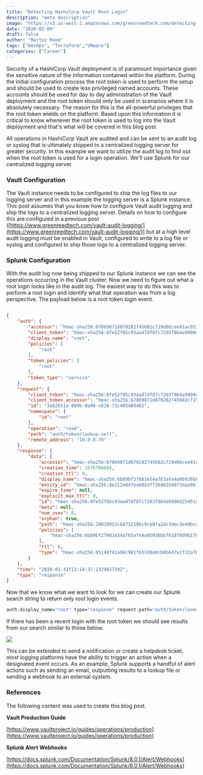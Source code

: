 ```yaml
---
title: "Detecting HashiCorp Vault Root Login"
description: "meta description"
image: "https://s3.us-west-2.amazonaws.com/greenreedtech.com/detecting-hashicorp-vault-root-login/vault_root_login.png"
date: "2020-02-09"
draft: false
author: "Martez Reed"
tags: ["DevOps", "Terraform","VMware"]
categories: ["Career"]
---
```


Security of a HashiCorp Vault deployment is of paramount importance given the sensitive nature of the information contained within the platform. During the initial configuration process the root token is used to perform the setup and should be used to create less privileged named accounts. These accounts should be used for day to day administration of the Vault deployment and the root token should only be used in scenarios where it is absolutely necessary. The reason for this is the all-powerful privileges that the root token wields on the platform. Based upon this information it is critical to know whenever the root token is used to log into the Vault deployment and that's what will be covered in this blog post.

All operations in HashiCorp Vault are audited and can be sent to an audit log or syslog that is ultimately shipped to a centralized logging server for greater security. In this example we want to utilize the audit log to find out when the root token is used for a login operation. We'll use Splunk for our centralized logging server.

### Vault Configuration

The Vault instance needs to be configured to ship the log files to our logging server and in this example the logging server is a Splunk instance. This post assumes that you know how to configure Vault audit logging and ship the logs to a centralized logging server. Details on how to configure this are configured in a previous post ([https://www.greenreedtech.com/vault-audit-logging/](https://www.greenreedtech.com/vault-audit-logging/)) but at a high level audit logging must be enabled in Vault, configured to write to a log file or syslog and configured to ship those logs to a centralized logging server.

### Splunk Configuration

With the audit log now being shipped to our Splunk instance we can see the operations occurring in the Vault cluster. Now we need to figure out what a root login looks like in the audit log. The easiest way to do this was to perform a root login and identify what that operation was from a log perspective. The payload below is a root token login event.

```json

{
    "auth": {
        "accessor": "hmac-sha256:67869871d870282745682c729d86cee81acb5346c3dbecb573b7d44ea5506d06",
        "client_token": "hmac-sha256:8fe52f85c93aad7df87c7203f864a9900d25451a1cc88c486ae0c951bd3a8936",
        "display_name": "root",
        "policies": [
            "root"
        ],
        "token_policies": [
            "root"
        ],
        "token_type": "service"
    },
    "request": {
        "client_token": "hmac-sha256:8fe52f85c93aad7df87c7203f864a9900d25451a1cc88c486ae0c951bd3a8936",
        "client_token_accessor": "hmac-sha256:67869871d870282745682c729d86cee81acb5346c3dbecb573b7d44ea5506d06",
        "id": "3ab2651a-899b-0a98-c626-73c405d89d02",
        "namespace": {
            "id": "root"
        },
        "operation": "read",
        "path": "auth/token/lookup-self",
        "remote_address": "10.0.0.70"
    },
    "response": {
        "data": {
            "accessor": "hmac-sha256:67869871d870282745682c729d86cee81acb5346c3dbecb573b7d44ea5506d06",
            "creation_time": 1576768685,
            "creation_ttl": 0,
            "display_name": "hmac-sha256:6b89bf27681e54af63afe4a0b936bbf618f8d9b17bcc68df8c11470f7328d745",
            "entity_id": "hmac-sha256:de212e047ea6043f736d83549f3dae8612c688af0d5a6b4d19a262473c5b8bea",
            "expire_time": null,
            "explicit_max_ttl": 0,
            "id": "hmac-sha256:8fe52f85c93aad7df87c7203f864a9900d25451a1cc88c486ae0c951bd3a8936",
            "meta": null,
            "num_uses": 0,
            "orphan": true,
            "path": "hmac-sha256:20039952cb073210bc9cb0fa1dc3dec3e49bcd8a72b5dd2a9f9ce415010c91a0",
            "policies": [
                "hmac-sha256:6b89bf27681e54af63afe4a0b936bbf618f8d9b17bcc68df8c11470f7328d745"
            ],
            "ttl": 0,
            "type": "hmac-sha256:05148f41a98c981f657d9a0cb0b647e1f32a764719da2e75f27a497485eb9b7a"
        }
    },
    "time": "2020-01-31T13:14:37.132982729Z",
    "type": "response"
}
```

Now that we know what we want to look for we can create our Splunk search string to return only root login events.

```bash
auth.display_name="root" type="response" request.path="auth/token/lookup-self"
```

If there has been a recent login with the root token we should see results from our search similar to those below.

![](https://s3.us-west-2.amazonaws.com/greenreedtech.com/detecting-hashicorp-vault-root-login/vault_root_login-1024x585.png)

This can be extended to send a notification or create a helpdesk ticket, most logging platforms have the ability to trigger an action when a designated event occurs. As an example, Splunk supports a handful of alert actions such as sending an email, outputting results to a lookup file or sending a webhook to an external system.

### References

The following content was used to create this blog post.

**Vault Production Guide**

[https://www.vaultproject.io/guides/operations/production](https://www.vaultproject.io/guides/operations/production)

**Splunk Alert Webhooks**

[https://docs.splunk.com/Documentation/Splunk/8.0.1/Alert/Webhooks](https://docs.splunk.com/Documentation/Splunk/8.0.1/Alert/Webhooks)
